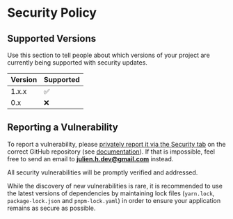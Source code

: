 # Security Policy

## Supported Versions

Use this section to tell people about which versions of your project are
currently being supported with security updates.

| Version | Supported          |
| ------- | ------------------ |
| 1.x.x   | :white_check_mark: |
| 0.x     | :x:                |

## Reporting a Vulnerability

To report a vulnerability, please [privately report it via the Security tab](https://github.com/huang-julien/nuxt-applicationinsights/security/advisories/new) on the correct GitHub repository (see [documentation](https://docs.github.com/en/code-security/security-advisories/guidance-on-reporting-and-writing-information-about-vulnerabilities/privately-reporting-a-security-vulnerability#privately-reporting-a-security-vulnerability)). If that is impossible, feel free to send an email to **julien.h.dev@gmail.com** instead.

All security vulnerabilities will be promptly verified and addressed. 

While the discovery of new vulnerabilities is rare, it is recommended to use the latest versions of dependencies by maintaining lock files (`yarn.lock`, `package-lock.json` and `pnpm-lock.yaml`) in order to ensure your application remains as secure as possible.
